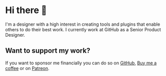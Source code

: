 # Hi there 👋 

I'm a designer with a high interest in creating tools and plugins that enable others to do their best work. I currently work at GitHub as a Senior Product Designer.

## Want to support my work?

If you want to sponsor me financially you can do so on [GitHub](https://github.com/sponsors/six7), [Buy me a coffee](https://www.buymeacoffee.com/six7
) or on [Patreon](https://www.patreon.com/jansix).
